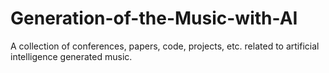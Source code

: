 # Generation-of-the-Music-with-AI
A collection of conferences, papers, code, projects, etc. related to artificial intelligence generated music.
